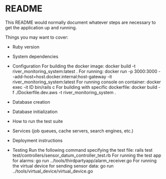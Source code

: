# README

This README would normally document whatever steps are necessary to get the
application up and running.

Things you may want to cover:

* Ruby version

* System dependencies

* Configuration
For building the docker image: docker build -t river_monitoring_system:latest .
For running: docker run -p 3000:3000 --add-host=host.docker.internal:host-gateway -it river_monitoring_system:latest
For running console on container: docker exec -it ID bin/rails c
For building with specific dockerfile: docker build -f ./Dockerfile.dev.aws -t river_monitoring_system .

* Database creation

* Database initialization

* How to run the test suite

* Services (job queues, cache servers, search engines, etc.)

* Deployment instructions

* Testing
Run the following command specifying the test file: rails test test/controllers/sensor_datum_controller_test.rb
For running the test app for alarms: go run ../tools/thirdpartyapp/alarm_receiver.go
For running the virtual device for sending sensor data: go run ../tools/virtual_device/virtual_device.go